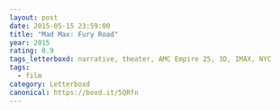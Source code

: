 ```yaml
---
layout: post 
date: 2015-05-15 23:59:00
title: "Mad Max: Fury Road"
year: 2015
rating: 0.9
tags_letterboxd: narrative, theater, AMC Empire 25, 3D, IMAX, NYC
tags:
  - film
category: Letterboxd
canonical: https://boxd.it/5QRfn
---
```

